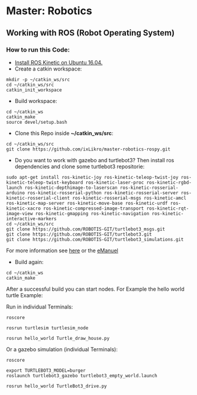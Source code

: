 # Master: Robotics
## Working with ROS (Robot Operating System)


### How to run this Code:
- [Install ROS Kinetic on Ubuntu 16.04.](http://wiki.ros.org/kinetic/Installation/Ubuntu)
- Create a catkin workspace:
```
mkdir -p ~/catkin_ws/src
cd ~/catkin_ws/src
catkin_init_workspace
```
- Build workspace:
```
cd ~/catkin_ws
catkin_make
source devel/setup.bash
```
- Clone this Repo inside **~/catkin_ws/src**:
```
cd ~/catkin_ws/src
git clone https://github.com/ixLikro/master-robotics-rospy.git
```
- Do you want to work with gazebo and turtlebot3?  Then install ros dependencies and clone some turtlebot3 repositorie:
```
sudo apt-get install ros-kinetic-joy ros-kinetic-teleop-twist-joy ros-kinetic-teleop-twist-keyboard ros-kinetic-laser-proc ros-kinetic-rgbd-launch ros-kinetic-depthimage-to-laserscan ros-kinetic-rosserial-arduino ros-kinetic-rosserial-python ros-kinetic-rosserial-server ros-kinetic-rosserial-client ros-kinetic-rosserial-msgs ros-kinetic-amcl ros-kinetic-map-server ros-kinetic-move-base ros-kinetic-urdf ros-kinetic-xacro ros-kinetic-compressed-image-transport ros-kinetic-rqt-image-view ros-kinetic-gmapping ros-kinetic-navigation ros-kinetic-interactive-markers
cd ~/catkin_ws/src
git clone https://github.com/ROBOTIS-GIT/turtlebot3_msgs.git
git clone https://github.com/ROBOTIS-GIT/turtlebot3.git
git clone https://github.com/ROBOTIS-GIT/turtlebot3_simulations.git
```
For more information see [here](https://github.com/saimouli/frontier_exploration_turtlebot#turtlebot3-packages-installation) or the [eManuel](http://emanual.robotis.com/docs/en/platform/turtlebot3/simulation/#turtlebot3-simulation-using-gazebo)
- Build again:
```
cd ~/catkin_ws
catkin_make
```

After a successful build you can start nodes. For Example the hello world turtle Example:

Run in individual Terminals:
```
roscore
```
```
rosrun turtlesim turtlesim_node
```
```
rosrun hello_world Turtle_draw_house.py
```

Or a gazebo simulation (individual Terminals):
```
roscore
```
```
export TURTLEBOT3_MODEL=burger
roslaunch turtlebot3_gazebo turtlebot3_empty_world.launch
```
```
rosrun hello_world TurtleBot3_drive.py
```